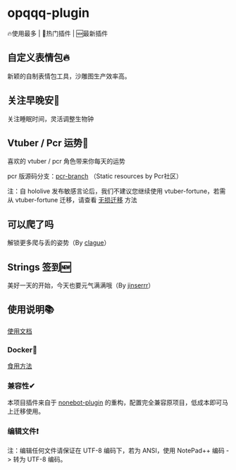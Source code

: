 # opqqq-plugin

🔥使用最多 | 🚀热门插件 | 🆕最新插件

## 自定义表情包🔥
新颖的自制表情包工具，沙雕图生产效率高。

## 关注早晚安🚀
关注睡眠时间，灵活调整生物钟

## Vtuber / Pcr 运势🚀
喜欢的 vtuber / pcr 角色带来你每天的运势

 pcr 版源码分支：[pcr-branch](https://github.com/fz6m/opqqq-plugin/tree/pcr) （Static resources by Pcr社区）

注：自 hololive 发布敏感言论后，我们不建议您继续使用 vtuber-fortune，若需从 vtuber-fortune 迁移，请查看 [无损迁移](https://fz6m.github.io/opqqq-plugin-press/iotqq/vtuber-fortune.html#%E4%BB%8E-vtuber-%E7%89%88%E6%9C%AC%E8%BF%81%E7%A7%BB) 方法

## 可以爬了吗
解锁更多爬与丢的姿势（By [clague](https://github.com/clague)）

## Strings 签到🆕
美好一天的开始，今天也要元气满满哦（By [jinserrr](https://github.com/jinserrr)）

## 使用说明📚
[使用文档](https://fz6m.github.io/opqqq-plugin-press)

### Docker🐳
[食用方法](https://github.com/fz6m/opqqq-plugin/tree/docker)

### 兼容性✔
本项目插件来自于 [nonebot-plugin](https://github.com/fz6m/nonebot-plugin) 的重构，配置完全兼容原项目，低成本即可马上迁移使用。

### 编辑文件❗
注：编辑任何文件请保证在 UTF-8 编码下，若为 ANSI，使用 NotePad++ 编码 -> 转为 UTF-8 编码。

